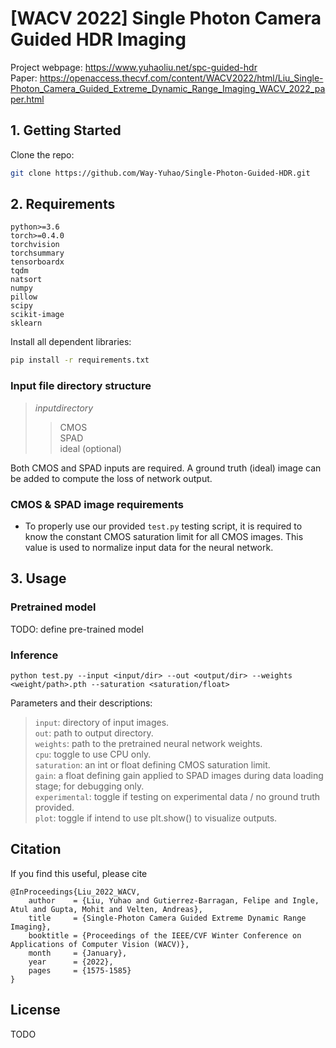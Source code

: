 # [WACV 2022] Single Photon Camera Guided HDR Imaging

Project webpage: https://www.yuhaoliu.net/spc-guided-hdr <br>
Paper: https://openaccess.thecvf.com/content/WACV2022/html/Liu_Single-Photon_Camera_Guided_Extreme_Dynamic_Range_Imaging_WACV_2022_paper.html

## 1. Getting Started

Clone the repo:

  ```bash
  git clone https://github.com/Way-Yuhao/Single-Photon-Guided-HDR.git
  ```

## 2. Requirements

```
python>=3.6
torch>=0.4.0
torchvision
torchsummary
tensorboardx
tqdm
natsort
numpy
pillow
scipy
scikit-image
sklearn
```
Install all dependent libraries:
  ```bash
  pip install -r requirements.txt
  ```

### Input file directory structure
>$input directory$<br/>
>>CMOS<br/>
>>SPAD<br/>
>>ideal (optional)<br/>

Both CMOS and SPAD inputs are required. A ground truth (ideal) image can be added to compute the loss of network output.

### CMOS & SPAD image requirements
* To properly use our provided ```test.py``` testing script, it is required to know the constant CMOS saturation limit for all CMOS images. This value is used to normalize input data for the neural network. 

## 3. Usage

### Pretrained model
TODO: define pre-trained model

### Inference

```
python test.py --input <input/dir> --out <output/dir> --weights <weight/path>.pth --saturation <saturation/float>
```

Parameters and their descriptions:
>```input```: directory of input images.<br/>
>```out```: path to output directory.<br/>
>```weights```: path to the pretrained neural network weights.<br/>
>```cpu```: toggle to use CPU only.<br/>
>```saturation```: an int or float defining CMOS saturation limit.<br/>
>```gain```: a float defining gain applied to SPAD images during data loading stage; for debugging only.<br/>
>```experimental```: toggle if testing on experimental data / no ground truth provided.<br/>
>```plot```: toggle if intend to use plt.show() to visualize outputs.<br/>

## Citation
If you find this useful, please cite
```
@InProceedings{Liu_2022_WACV,
    author    = {Liu, Yuhao and Gutierrez-Barragan, Felipe and Ingle, Atul and Gupta, Mohit and Velten, Andreas},
    title     = {Single-Photon Camera Guided Extreme Dynamic Range Imaging},
    booktitle = {Proceedings of the IEEE/CVF Winter Conference on Applications of Computer Vision (WACV)},
    month     = {January},
    year      = {2022},
    pages     = {1575-1585}
}
```
## License
TODO

